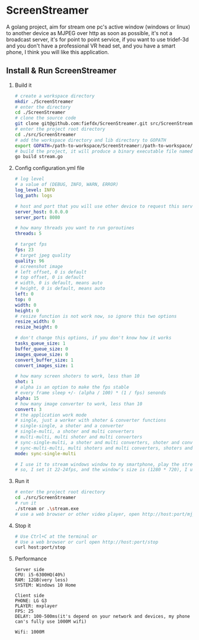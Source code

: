 ScreenStreamer
==============
A golang project, aim for stream one pc's active window (windows or linux) to another device as MJPEG over http as soon as possible,
it's not a broadcast server, it's for point to point service, if you want to use tridef-3d and you don't have a professional VR head
set, and you have a smart phone, I think you will like this application.

Install & Run ScreenStreamer
----------------------------
1. Build it
   
   ```bash
   # create a workspace directory
   mkdir ./ScreenStreamer
   # enter the directory
   cd ./ScreenStreamer
   # clone the source code
   git clone git@github.com:fiefdx/ScreenStreamer.git src/ScreenStreamer
   # enter the project root directory
   cd ./src/ScreenStreamer
   # add the workspace directory and lib directory to GOPATH
   export GOPATH=/path-to-workspace/ScreenStreamer:/path-to-workspace/ScreenStreamer/src/ScreenStreamer/lib
   # build the project, it will produce a binary executable file named "stream" or "stream.exe"
   go build stream.go

   ```
2. Config configuration.yml file
   
   ```yaml
   # log level
   # a value of (DEBUG, INFO, WARN, ERROR)
   log_level: INFO
   log_path: logs

   # host and port that you will use other device to request this service
   server_host: 0.0.0.0
   server_port: 8080

   # how many threads you want to run goroutines
   threads: 5

   # target fps
   fps: 23
   # target jpeg quality
   quality: 96
   # screenshot image 
   # left offset, 0 is default
   # top offset, 0 is default
   # width, 0 is default, means auto
   # height, 0 is default, means auto
   left: 0
   top: 0
   width: 0
   height: 0
   # resize function is not work now, so ignore this two options
   resize_width: 0
   resize_height: 0

   # don't change this options, if you don't know how it works
   tasks_queue_size: 1
   buffer_queue_size: 0
   images_queue_size: 0
   convert_buffer_size: 1
   convert_images_size: 1

   # how many screen shoters to work, less than 10
   shot: 1
   # alpha is an option to make the fps stable
   # every frame sleep +/- (alpha / 100) * (1 / fps) senonds
   alpha: 15
   # how many image converter to work, less than 10
   convert: 3
   # the application work mode
   # single, just a worker with shoter & converter functions
   # single-single, a shoter and a converter
   # single-multi, a shoter and multi converters
   # multi-multi, multi shoter and multi converters
   # sync-single-multi, a shoter and multi converters, shoter and converters works synchronizely
   # sync-multi-multi, multi shoters and multi converters, shoters and converters works synchronizely
   mode: sync-single-multi

   # I use it to stream windows window to my smartphone, play the stream with mxplayer, the mxplayer play mjpeg as 25fps,
   # so, I set it 22-24fps, and the window's size is (1280 * 720), I use 1000M wifi.
   ```
3. Run it
   
   ```bash
   # enter the project root directory
   cd ./src/ScreenStreamer
   # run it
   ./stream or .\stream.exe
   # use a web browser or other video player, open http://host:port/mjpeg
   ```
4. Stop it
   
   ```bash
   # Use Ctrl+C at the terminal or 
   # Use a web browser or curl open http://host:port/stop
   curl host:port/stop
   ```
5. Performance
   
   ```
   Server side
   CPU: i5-6300HQ(40%)
   RAM: 12GB(very less)
   SYSTEM: Windows 10 Home

   Client side
   PHONE: LG G3
   PLAYER: mxplayer
   FPS: 25
   DELAY: 100-500ms(it's depend on your network and devices, my phone can's fully use 1000M wifi)

   Wifi: 1000M
   ```
